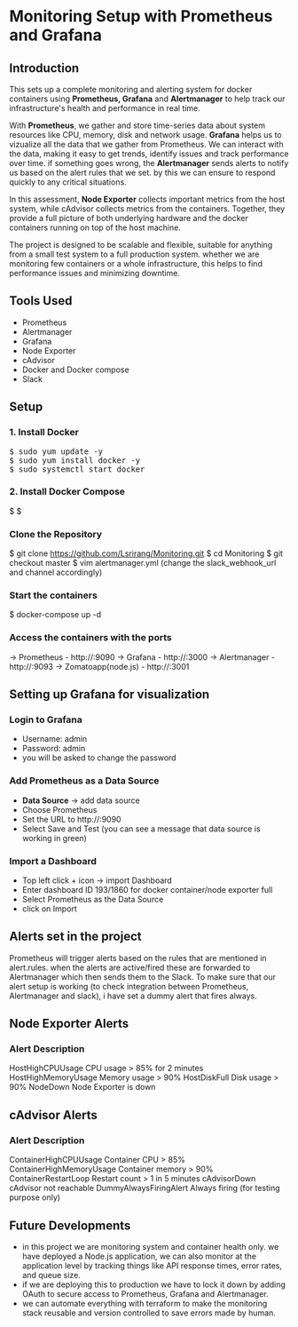 # Monitoring Setup with Prometheus and Grafana

## Introduction
This sets up a complete monitoring and alerting system for docker containers using **Prometheus, Grafana** and **Alertmanager** to help track our infrastructure's health and performance in real time.

With **Prometheus**, we gather and store time-series data about system resources like CPU, memory, disk and network usage. **Grafana** helps us to vizualize all the data that we gather from Prometheus. We can interact with the data, making it easy to get trends, identify issues and track performance over time. if something goes wrong, the **Alertmanager** sends alerts to notify us based on the alert rules that we set. by this we can ensure to respond quickly to any critical situations.

In this assessment, **Node Exporter** collects important metrics from the host system, while cAdvisor collects metrics from the containers. Together, they provide a full picture of both underlying hardware and the docker containers running on top of the host machine.

The project is designed to be scalable and flexible, suitable for anything from a small test system to a full production system. whether we are monitoring few containers or a whole infrastructure, this helps to find performance issues and minimizing downtime. 

## Tools Used
- Prometheus
- Alertmanager
- Grafana
- Node Exporter
- cAdvisor
- Docker and Docker compose
- Slack

## Setup
### 1. Install Docker
<pre>
$ sudo yum update -y
$ sudo yum install docker -y
$ sudo systemctl start docker
</pre>

### 2. Install Docker Compose
$
$

### Clone the Repository
$ git clone https://github.com/Lsrirang/Monitoring.git
$ cd Monitoring
$ git checkout master
$ vim alertmanager.yml (change the slack_webhook_url and channel accordingly)

### Start the containers
$ docker-compose up -d

### Access the containers with the ports
-> Prometheus - http://<public-ip-addr>:9090
-> Grafana - http://<public-ip-addr>:3000
-> Alertmanager - http://<public-ip-addr>:9093
-> Zomatoapp(node.js) - http://<public-ip-addr>:3001

## Setting up Grafana for visualization
### Login to Grafana
- Username: admin
- Password: admin
- you will be asked to change the password

### Add Prometheus as a Data Source
- **Data Source** -> add data source
- Choose Prometheus
- Set the URL to http://<public-ip-addr>:9090
- Select Save and Test (you can see a message that data source is working in green)

### Import a Dashboard
- Top left click + icon -> import Dashboard
- Enter dashboard ID 193/1860 for docker container/node exporter full
- Select Prometheus as the Data Source
- click on Import

## Alerts set in the project
Prometheus will trigger alerts based on the rules that are mentioned in alert.rules. when the alerts are active/fired these are forwarded to Alertmanager which then sends them to the Slack. To make sure that our alert setup is working (to check integration between Prometheus, Alertmanager and slack), i have set a dummy alert that fires always.
## Node Exporter Alerts
### Alert	                       Description
HostHighCPUUsage	           CPU usage > 85% for 2 minutes
HostHighMemoryUsage	         Memory usage > 90%
HostDiskFull	               Disk usage > 90%
NodeDown	                   Node Exporter is down

## cAdvisor Alerts
### Alert	                       Description
ContainerHighCPUUsage	       Container CPU > 85%
ContainerHighMemoryUsage	   Container memory > 90%
ContainerRestartLoop	       Restart count > 1 in 5 minutes
cAdvisorDown	               cAdvisor not reachable
DummyAlwaysFiringAlert	     Always firing (for testing purpose only)

## Future Developments
- in this project we are monitoring system and container health only. we have deployed a Node.js application, we can also monitor at the application level by tracking things like API response times, error rates, and queue size.
- if we are deploying this to production we have to lock it down by adding OAuth to secure access to Prometheus, Grafana and Alertmanager.
- we can automate everything with terraform to make the monitoring stack reusable and version controlled to save errors made by human.










